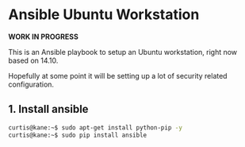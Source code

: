 # Ansible Ubuntu Workstation

**WORK IN PROGRESS**

This is an Ansible playbook to setup an Ubuntu workstation, right now based on 14.10.

Hopefully at some point it will be setting up a lot of security related configuration.

## 1. Install ansible

```bash
curtis@kane:~$ sudo apt-get install python-pip -y
curtis@kane:~$ sudo pip install ansible
```

